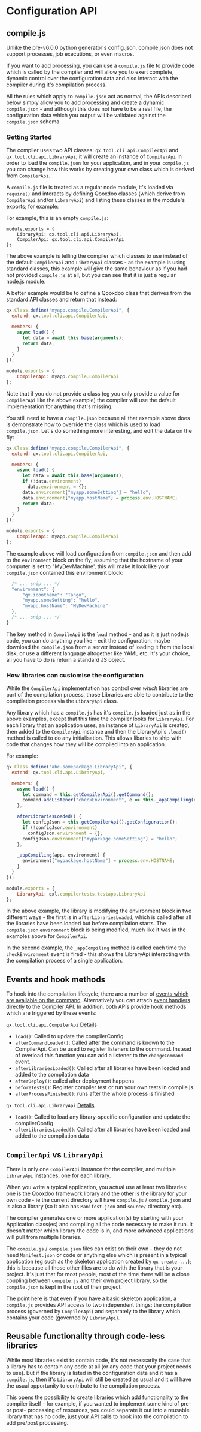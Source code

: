 # Configuration API

## compile.js

Unlike the pre-v6.0.0 python generator's config.json, compile.json does not support
processes, job executions, or even macros.  

If you want to add processing, you can use a `compile.js` file to provide code
which is called by the compiler and will allow you to exert complete, dynamic
control over the configuration data and also interact with the compiler during
it's compilation process.

All the rules which apply to `compile.json` act as normal, the APIs described
below simply allow you to add processing and create a dynamic `compile.json` -
and although this does not have to be a real file, the configuration data which
you output will be validated against the `compile.json` schema.

### Getting Started

The compiler uses two API classes: `qx.tool.cli.api.CompilerApi` and
`qx.tool.cli.api.LibraryApi`; it will create an instance of `CompilerApi` in
order to load the `compile.json` for your application, and in your `compile.js`
you can change how this works by creating your own class which is derived from
`CompilerApi`.

A `compile.js` file is treated as a regular node module, it's loaded via
`require()` and interacts by defining Qooxdoo classes (which derive from
`CompilerApi` and/or `LibraryApi`) and listing these classes in the module's
exports; for example:

For example, this is an empty `compile.js`:

```
module.exports = {
    LibraryApi: qx.tool.cli.api.LibraryApi,
    CompilerApi: qx.tool.cli.api.CompilerApi
};
```

The above example is telling the compiler which classes to use instead of the
default `CompilerApi` and `LibraryApi` classes - as the example is using
standard classes, this example will give the same behaviour as if you had not
provided `compile.js` at all, but you can see that it is just a regular node.js
module.

A better example would be to define a Qooxdoo class that derives from the
standard API classes and return that instead:

```javascript
qx.Class.define("myapp.compile.CompilerApi", {
  extend: qx.tool.cli.api.CompilerApi,

  members: {
    async load() {
      let data = await this.base(arguments);
      return data;
    }
  }
});

module.exports = {
    CompilerApi: myapp.compile.CompilerApi
};
```

Note that if you do not provide a class (eg you only provide a value for
`CompilerApi` like the above example) the compiler will use the default
implementation for anything that's missing.

You still need to have a `compile.json` because all that example above does is
demonstrate how to override the class which is used to load `compile.json`.
Let's do something more interesting, and edit the data on the fly:

```javascript
qx.Class.define("myapp.compile.CompilerApi", {
  extend: qx.tool.cli.api.CompilerApi,

  members: {
    async load() {
      let data = await this.base(arguments);
      if (!data.environment)
        data.environment = {};
      data.environment["myapp.someSetting"] = "hello";
      data.environment["myapp.hostName"] = process.env.HOSTNAME;
      return data;
    }
  }
});

module.exports = {
    CompilerApi: myapp.compile.CompilerApi
};

```

The example above will load configuration from `compile.json` and then add to
the `environment` block on the fly; assuming that the hostname of your computer
is set to "MyDevMachine', this will make it look like your `compile.json`
contained this environment block:

```javascript
  /* ... snip ... */
  "environment": {
      "qx.icontheme": "Tango",
      "myapp.someSetting": "hello",
      "myapp.hostName": "MyDevMachine"
  },
  /* ... snip ... */
}
```

The key method in `CompileApi` is the `load` method - and as it is just node.js
code, you can do anything you like - edit the configuration, maybe download the
`compile.json` from a server instead of loading it from the local disk, or use a
different language altogether like YAML etc. It's your choice, all you have to
do is return a standard JS object.

### How libraries can customise the configuration

While the `CompilerApi` implementation has control over _which_ libraries are
part of the compilation process, those Libraries are able to contribute to the
compilation process via the `LibraryApi` class.

Any library which has a `compile.js` has it's `compile.js` loaded just as in the
above examples, except that this time the compiler looks for `LibraryApi`. For
each library that an application uses, an instance of `LibraryApi` is created,
then added to the `CompilerApi` instance and then the LibraryApi's `.load()`
method is called to do any initialisation. This allows libaries to ship with
code that changes how they will be compiled into an application.

For example:

```javascript
qx.Class.define("abc.somepackage.LibraryApi", {
  extend: qx.tool.cli.api.LibraryApi,

  members: {
    async load() {
      let command = this.getCompilerApi().getCommand();
      command.addListener("checkEnvironment", e => this._appCompiling(e.getData().application, e.getData().environment));
    },

    afterLibrariesLoaded() {
      let configJson = this.getCompilerApi().getConfiguration();
      if (!configJson.environment)
        configJson.environment = {};
      configJson.environment["mypackage.someSetting"] = "hello";
    },

    _appCompiling(app, environment) {
      environment["mypackage.hostName"] = process.env.HOSTNAME;
    }
  }
});

module.exports = {
    LibraryApi: qxl.compilertests.testapp.LibraryApi
};

```

In the above example, the library is modifying the environment block in two
different ways - the first is in `afterLibrariesLoaded`, which is called after
all the libraries have been loaded but before compilation starts. The
`compile.json` `environment` block is being modified, much like it was in the
examples above for `CompilerApi`.

In the second example, the `_appCompiling` method is called each time the
`checkEnvironment` event is fired - this shows the LibraryApi interacting with
the compilation process of a single application.

## Events and hook methods

To hook into the compilation lifecycle, there are a number of [events
which are available on the command](../internals/Events.md#cli-commands).
Alternatively you can attach [event handlers](../internals/Events.md)
directly to the [Compiler API](../compiler/API.md). In addition, both APIs provide
hook methods which are triggered by these events:

`qx.tool.cli.api.CompilerApi` [Details](https://qooxdoo.org/qooxdoo-compiler/#qx.tool.cli.api.CompilerApi)
- `load()`: Called to update the compilerConfig
- `afterCommandLoaded()`: Called after the command is known to the CompilerApi. Can be used to register listeners to the command. Instead of overload this function you can add a listener to the `changeCommand` event.
- `afterLibrariesLoaded()`: Called after all libraries have been loaded and added to the compilation data
- `afterDeploy()`: called after deployment happens
- `beforeTests()`: Register compiler test or run your own tests in compile.js.
- `afterProcessFinished()`: runs after the whole process is finished

`qx.tool.cli.api.LibraryApi` [Details](https://qooxdoo.org/qooxdoo-compiler/#qx.tool.cli.api.LibraryApi)
- `load()`: Called to load any library-specific configuration and update the compilerConfig
- `afterLibrariesLoaded()`: Called after all libraries have been loaded and added to the compilation data

## `CompilerApi` vs `LibraryApi`

There is only one `CompilerApi` instance for the compiler, and multiple
`LibraryApi` instances, one for each library.

When you write a typical application, you actual use at least two libraries: one
is the Qooxdoo framework library and the other is the library for your own
code - ie the current directory will have `compile.js` / `compile.json` and is
also a library (so it also has `Manifest.json` and `source/` directory etc).

The compiler generates one or more application(s) by starting with your
Application class(es) and compiling all the code necessary to make it run. It
doesn't matter which library the code is in, and more advanced applications will
pull from multiple libraries.

The `compile.js` / `compile.json` files can exist on their own - they do not
need `Manifest.json` or code or anything else which is present in a typical
application (eg such as the skeleton application created by `qx create ...`);
this is because all those other files are to do with the library that is your
project. It's just that for most people, most of the time there will be a close
coupling between `compile.js` and their own project library, so the
`compile.json` is kept in the root of their project.

The point here is that even if you have a basic skeleton application, a
`compile.js` provides API access to two independent things: the compilation
process (governed by `CompilerApi`) and separately to the library which contains
your code (governed by `LibraryApi`).

## Reusable functionality through code-less libraries

While most libraries exist to contain code, it's not necessarily the case that a
library has to contain any code at all (or any code that your project needs to
use). But if the library is listed in the configuration data and it has a
`compile.js`, then it's `LibraryApi` will still be created as usual and it will
have the usual opportunity to contribute to the compilation process.

This opens the possibility to create libraries which add functionality to the
compiler itself - for example, if you wanted to implement some kind of pre- or
post- processing of resources, you could separate it out into a reusable library
that has no code, just your API calls to hook into the compilation to add
pre/post processing.
